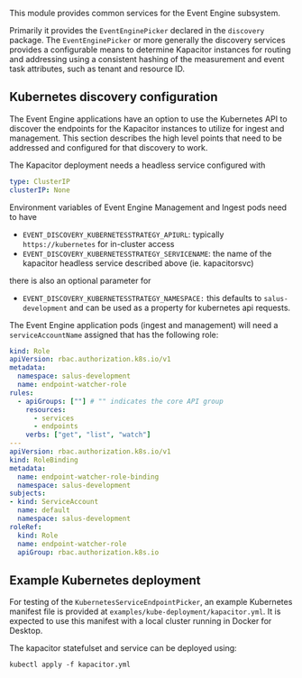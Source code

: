 This module provides common services for the Event Engine subsystem.

Primarily it provides the `EventEnginePicker` declared in the `discovery` package. The
`EventEnginePicker` or more generally the discovery services provides a configurable means
to determine Kapacitor instances for routing and addressing using a consistent hashing of
the measurement and event task attributes, such as tenant and resource ID.

## Kubernetes discovery configuration

The Event Engine applications have an option to use the Kubernetes API to discover the endpoints
for the Kapacitor instances to utilize for ingest and management. This section describes the
high level points that need to be addressed and configured for that discovery to work.

The Kapacitor deployment needs a headless service configured with
```yaml
type: ClusterIP
clusterIP: None
```

Environment variables of Event Engine Management and Ingest pods need to have
- `EVENT_DISCOVERY_KUBERNETESSTRATEGY_APIURL`: typically `https://kubernetes` for in-cluster access
- `EVENT_DISCOVERY_KUBERNETESSTRATEGY_SERVICENAME`: the name of the kapacitor headless service
  described above (ie. kapacitorsvc)

there is also an optional parameter for
- `EVENT_DISCOVERY_KUBERNETESSTRATEGY_NAMESPACE:` this defaults to `salus-development` and can be
  used as a property for kubernetes api requests.


The Event Engine application pods (ingest and management) will need a
`serviceAccountName` assigned that has the following role:

```yaml
kind: Role
apiVersion: rbac.authorization.k8s.io/v1
metadata:
  namespace: salus-development
  name: endpoint-watcher-role
rules:
  - apiGroups: [""] # "" indicates the core API group
    resources:
      - services
      - endpoints
    verbs: ["get", "list", "watch"]
---
apiVersion: rbac.authorization.k8s.io/v1
kind: RoleBinding
metadata:
  name: endpoint-watcher-role-binding
  namespace: salus-development
subjects:
- kind: ServiceAccount
  name: default
  namespace: salus-development
roleRef:
  kind: Role
  name: endpoint-watcher-role
  apiGroup: rbac.authorization.k8s.io

```

## Example Kubernetes deployment

For testing of the `KubernetesServiceEndpointPicker`, an example Kubernetes manifest file is
provided at `examples/kube-deployment/kapacitor.yml`. It is expected to use this manifest with
a local cluster running in Docker for Desktop.

The kapacitor statefulset and service can be deployed using:

```
kubectl apply -f kapacitor.yml
```